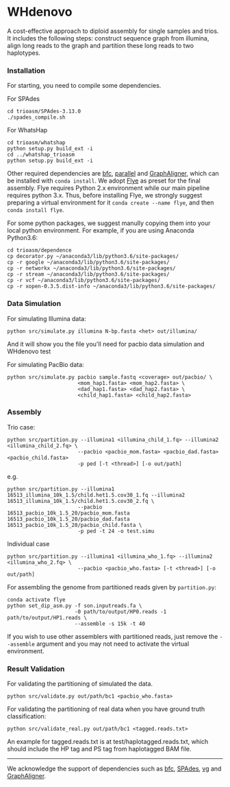 # WHdenovo
A cost-effective approach to diploid assembly for single samples and trios. It includes the following steps: construct sequence graph from illumina, align long reads to the graph and partition these long reads to two haplotypes.

### Installation

For starting, you need to compile some dependencies.

For SPAdes

```
cd trioasm/SPAdes-3.13.0
./spades_compile.sh
```

For WhatsHap
```
cd trioasm/whatshap
python setup.py build_ext -i
cd ../whatshap_trioasm
python setup.py build_ext -i
```
Other required dependencies are [bfc](https://github.com/lh3/bfc), [parallel](https://www.gnu.org/software/parallel/) and [GraphAligner](https://github.com/maickrau/GraphAligner), which can be installed with ```conda install```. We adopt [Flye](https://github.com/fenderglass/Flye) as preset for the final assembly. Flye requires Python 2.x environment while our main pipeline requires python 3.x. Thus, before installing Flye, we strongly suggest preparing a virtual environment for it ```conda create --name flye```, and then ```conda install flye```.

For some python packages, we suggest manully copying them into your local python environment.
For example, if you are using Anaconda Python3.6:
```
cd trioasm/dependence
cp decorator.py ~/anaconda3/lib/python3.6/site-packages/
cp -r google ~/anaconda3/lib/python3.6/site-packages/
cp -r networkx ~/anaconda3/lib/python3.6/site-packages/
cp -r stream ~/anaconda3/lib/python3.6/site-packages/
cp -r vcf ~/anaconda3/lib/python3.6/site-packages/
cp -r xopen-0.3.5.dist-info ~/anaconda3/lib/python3.6/site-packages/
```

### Data Simulation

For simulating Illumina data:
```
python src/simulate.py illumina N-bp.fasta <het> out/illumina/
```
And it will show you the file you'll need for pacbio data simulation and WHdenovo test

For simulating PacBio data:
```
python src/simulate.py pacbio sample.fastq <coverage> out/pacbio/ \
                       <mom_hap1.fasta> <mom_hap2.fasta> \
                       <dad_hap1.fasta> <dad_hap2.fasta> \
                       <child_hap1.fasta> <child_hap2.fasta>
```
### Assembly

Trio case:
```
python src/partition.py --illumina1 <illumina_child_1.fq> --illumina2 <illumina_child_2.fq> \
                       --pacbio <pacbio_mom.fasta> <pacbio_dad.fasta> <pacbio_child.fasta>
                       -p ped [-t <thread>] [-o out/path]
```

e.g.

```
python src/partition.py --illumina1 16513_illumina_10k_1.5/child.het1.5.cov30_1.fq --illumina2 16513_illumina_10k_1.5/child.het1.5.cov30_2.fq \
                       --pacbio 16513_pacbio_10k_1.5_20/pacbio_mom.fasta 16513_pacbio_10k_1.5_20/pacbio_dad.fasta 16513_pacbio_10k_1.5_20/pacbio_child.fasta \
                       -p ped -t 24 -o test.simu
```

Individual case
```
python src/partition.py --illumina1 <illumina_who_1.fq> --illumina2 <illumina_who_2.fq> \ 
                       --pacbio <pacbio_who.fasta> [-t <thread>] [-o out/path]
```
For assembling the genome from partitioned reads given by ```partition.py```:
```
conda activate flye
python set_dip_asm.py -f son.inputreads.fa \
                      -0 path/to/output/HP0.reads -1 path/to/output/HP1.reads \
                      --assemble -s 15k -t 40
```
If you wish to use other assemblers with partitioned reads, just remove the ```--assemble``` argument and you may not need to activate the virtual environment.

### Result Validation

For validating the partitioning of simulated the data.
```
python src/validate.py out/path/bc1 <pacbio_who.fasta>
```
For validating the partitioning of real data when you have ground truth classification:
```
python src/validate_real.py out/path/bc1 <tagged.reads.txt>
```
An example for tagged.reads.txt is at test/haplotagged.reads.txt, which should include the HP tag and PS tag from haplotagged BAM file.
***
We acknowledge the support of dependencies such as [bfc](https://github.com/lh3/bfc), [SPAdes](http://cab.spbu.ru/software/spades/), [vg](https://github.com/vgteam/vg) and [GraphAligner](https://github.com/maickrau/GraphAligner).
